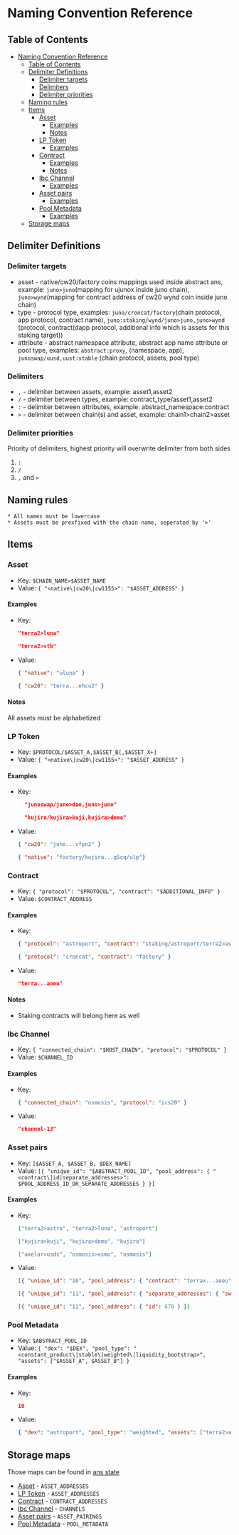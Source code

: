 # Naming Convention Reference

## Table of Contents
- [Naming Convention Reference](#naming-convention-reference)
  - [Table of Contents](#table-of-contents)
  - [Delimiter Definitions](#delimiter-definitions)
    - [Delimiter targets](#delimiter-targets)
    - [Delimiters](#delimiters)
    - [Delimiter priorities](#delimiter-priorities)
  - [Naming rules](#naming-rules)
  - [Items](#items)
    - [Asset](#asset)
      - [Examples](#examples)
      - [Notes](#notes)
    - [LP Token](#lp-token)
      - [Examples](#examples-1)
    - [Contract](#contract)
      - [Examples](#examples-2)
      - [Notes](#notes-1)
    - [Ibc Channel](#ibc-channel)
      - [Examples](#examples-3)
    - [Asset pairs](#asset-pairs)
      - [Examples](#examples-4)
    - [Pool Metadata](#pool-metadata)
      - [Examples](#examples-5)
  - [Storage maps](#storage-maps)


## Delimiter Definitions

### Delimiter targets
  - asset - native/cw20/factory coins mappings used inside abstract ans, example: `juno>juno`(mapping for ujunox inside juno chain), `juno>wynd`(mapping for contract address of cw20 wynd coin inside juno chain)
  - type - protocol type, examples: `juno/croncat/factory`(chain protocol, app protocol, contract name), `juno:staking/wynd/juno>juno,juno>wynd` (protocol, contract(dapp protocol, additional info which is assets for this staking target))
  - attribute - abstract namespace attribute, abstract app name attribute or pool type, examples: `abstract:proxy`, (namespace, app), `junoswap/uusd,uust:stable` (chain protocol, assets, pool type)

### Delimiters
  - `,` - delimiter between assets, example: asset1,asset2
  - `/` - delimiter between types, example: contract_type/asset1,asset2
  - `:` - delimiter between attributes, example: abstract_namespace:contract
  - `>` - delimiter between chain(s) and asset, example: chain1>chain2>asset

### Delimiter priorities
Priority of delimiters, highest priority will overwrite delimiter from both sides
  1. `:`
  2. `/`
  3. `,` and  `>`

## Naming rules

    * All names must be lowercase
    * Assets must be prexfixed with the chain name, seperated by '>'

## Items

### Asset
- Key: `$CHAIN_NAME>$ASSET_NAME`
- Value: `{ "<native\|cw20\|cw1155>": "$ASSET_ADDRESS" }`
#### Examples
- Key:

    ```json
    "terra2>luna"
    ```

    ```json
    "terra2>stb"
    ```

- Value:

    ```json
    { "native": "uluna" }
    ```

    ```json
    { "cw20": "terra...ehcu2" }
    ```

#### Notes
All assets must be alphabetized

### LP Token
- Key: `$PROTOCOL/$ASSET_A,$ASSET_B[,$ASSET_X+]`
- Value: `{ "<native\|cw20\|cw1155>": "$ASSET_ADDRESS" }`

#### Examples
- Key: 

    ```json
      "junoswap/juno>dao,juno>juno"
    ```

    ```json
      "kujira/kujira>kuji,kujira>demo"
    ```

- Value:

    ```json
    { "cw20": "juno...vfpn2" }
    ```

    ```json
    { "native": "factory/kujira...g5cq/ulp"}
    ```

### Contract
- Key: `{ "protocol": "$PROTOCOL", "contract": "$ADDITIONAL_INFO" }`
- Value: `$CONTRACT_ADDRESS`

#### Examples
- Key:

    ```json
    { "protocol": "astroport", "contract": "staking/astroport/terra2>astro,terra2>luna" }
    ```
 
    ```json
    { "protocol": "croncat", "contract": "factory" }
    ```

- Value: 
    
    ```json
    "terra...aoeu"
    ```

#### Notes
- Staking contracts will belong here as well

### Ibc Channel
- Key: `{ "connected_chain": "$HOST_CHAIN", "protocol": "$PROTOCOL" }`
- Value: `$CHANNEL_ID`

#### Examples
- Key:

    ```json
    { "connected_chain": "osmosis", "protocol": "ics20" }
    ```

- Value:
 
    ```json
    "channel-13"
    ```

### Asset pairs
- Key: `[$ASSET_A, $ASSET_B, $DEX_NAME]`
- Value: `[{ "unique_id": "$ABSTRACT_POOL_ID", "pool_address": { "<contract\|id|separate_addresses>": $POOL_ADDRESS_ID_OR_SEPARATE_ADDRESSES } }]`

#### Examples
- Key: 

    ```json
    ["terra2>astro", "terra2>luna", "astroport"]
    ```

    ```json
    ["kujira>kuji", "kujira>demo", "kujira"]
    ```

    ```json
    ["axelar>usdc", "osmosis>osmo", "osmosis"]
    ```

- Value:
    
    ```json
    [{ "unique_id": "10", "pool_address": { "contract": "terrax...aoeu" } }]
    ```

    ```json
    [{ "unique_id": "11", "pool_address": { "separate_addresses": { "swap": "kujira...4jjh", "liquidity": "kuji...g5cq"} } }]
    ```

    ```json
    [{ "unique_id": "11", "pool_address": { "id": 678 } }]
    ```

### Pool Metadata
- Key: `$ABSTRACT_POOL_ID`
- Value: `{ "dex": "$DEX", "pool_type": "<constant_product\|stable\|weighted\|liquidity_bootstrap>", "assets": ["$ASSET_A", $ASSET_B"] }`
 
#### Examples
- Key:

    ```json
    10
    ```

- Value:

    ```json
    { "dex": "astroport", "pool_type": "weighted", "assets": ["terra2>astro", "terra2>luna"] }
    ```

## Storage maps
Those maps can be found in [ans state](../packages/abstract-core/src/native/ans_host.rs)
  - [Asset](#asset) - `ASSET_ADDRESSES`
  - [LP Token](#lp-token) - `ASSET_ADDRESSES`
  - [Contract](#contract) - `CONTRACT_ADDRESSES`
  - [Ibc Channel](#ibc-channel) - `CHANNELS`
  - [Asset pairs](#asset-pairs) - `ASSET_PAIRINGS`
  - [Pool Metadata](#pool-metadata) - `POOL_METADATA`
